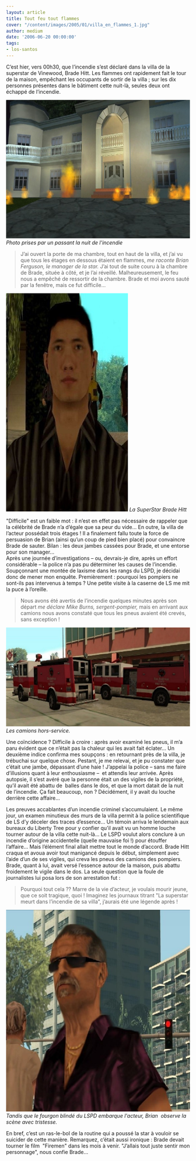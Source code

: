 ```yaml
---
layout: article
title: Tout feu tout flammes
cover: "/content/images/2005/01/villa_en_flammes_1.jpg"
author: medium
date: '2006-06-20 00:00:00'
tags:
- los-santos
---
```


C’est hier, vers 00h30, que l’incendie s’est déclaré dans la villa de la superstar de Vinewood, Brade Hitt. Les flammes ont rapidement fait le tour de la maison, empêchant les occupants de sortir de la villa&nbsp;; sur les dix personnes présentes dans le bâtiment cette nuit-là, seules deux ont échappé de l’incendie.

![Photo prises par un passant la nuit de l'incendie](/content/images/2005/01/villa_en_flammes_2.jpg)
_Photo prises par un passant la nuit de l'incendie_

> J’ai ouvert la porte de ma chambre, tout en haut de la villa, et j’ai vu que tous les étages en dessous étaient en flammes, _me raconte Brian Ferguson, le manager de la star._ J’ai tout de suite couru à la chambre de Brade, située à côté, et je l’ai réveillé. Malheureusement, le feu nous a empêché de ressortir de la chambre. Brade et moi avons sauté par la fenêtre, mais ce fut difficile...

![La SuperStar Brade Hitt](/content/images/2005/01/Brade_Hitt.jpg)
_La SuperStar Brade Hitt_

"Difficile" est un faible mot&nbsp;: il n’est en effet pas nécessaire de rappeler que la célébrité de Brade n’a d’égale que sa peur du vide… En outre, la villa de l’acteur possédait trois étages&nbsp;! Il a finalement fallu toute la force de persuasion de Brian (ainsi qu’un coup de pied bien placé) pour convaincre Brade de sauter. Bilan&nbsp;: les deux jambes cassées pour Brade, et une entorse pour son manager...&nbsp;  
Après une journée d’investigations – ou, devrais-je dire, après un effort considérable – la police n’a pas pu déterminer les causes de l’incendie. Soupçonnant une montée de laxisme dans les rangs du LSPD, je décidai donc de mener mon enquête. Premièrement&nbsp;: pourquoi les pompiers ne sont-ils pas intervenus à temps ? Une petite visite à la caserne de LS me mit la puce à l’oreille.

> Nous avons été avertis de l’incendie quelques minutes après son départ _me déclare Mike Burns, sergent-pompier,_ mais en arrivant aux camions nous avons constaté que tous les pneus avaient été crevés, sans exception !

![Les camions hors-service.](/content/images/2005/01/pneus_creves.jpg)
_Les camions hors-service._

Une coïncidence&nbsp;? Difficile à croire&nbsp;: après avoir examiné les pneus, il m’a paru évident que ce n’était pas la chaleur qui les avait fait éclater… Un deuxième indice confirma mes soupçons&nbsp;: en retournant près de la villa, je trébuchai sur quelque chose. Pestant, je me relevai, et&nbsp;je pu constater&nbsp;que c’était une jambe, dépassant d’une haie ! J’appelai la police – sans me faire d’illusions quant à leur enthousiasme –&nbsp; et attendis leur arrivée. Après autopsie, il s’est avéré que la personne était un des vigiles de la propriété, qu’il avait été abattu de&nbsp; balles dans le dos, et que la mort datait de la nuit de l’incendie. Ça fait beaucoup, non&nbsp;? Décidément, il y avait du louche derrière cette affaire…

Les preuves accablantes d’un incendie criminel s’accumulaient. Le même jour, un examen minutieux des murs de la villa permit à la police scientifique de LS d’y déceler des traces d’essence… Un témoin arriva le lendemain aux bureaux du Liberty Tree pour y confier qu’il avait vu un homme louche tourner autour de la villa cette nuit-là… Le LSPD voulut alors conclure à un incendie d’origine accidentelle (quelle mauvaise foi&nbsp;!) pour étouffer l’affaire… Mais l’élément final allait mettre tout le monde d’accord. Brade Hitt craqua et avoua avoir tout manigancé depuis le début, simplement avec l’aide d’un de ses vigiles, qui creva les pneus des camions des pompiers. Brade, quant à lui, avait versé l’essence autour de la maison, puis abattu froidement le vigile dans le dos. La seule question que la foule de journalistes lui posa lors de son arrestation fut :

> Pourquoi tout cela ?? Marre de la vie d’acteur, je voulais mourir jeune, que ce soit tragique, quoi&nbsp;!&nbsp;Imaginez les journaux titrant&nbsp;"La superstar meurt dans l’incendie de sa villa", j’aurais été une légende après&nbsp;!

![Tandis que le fourgon blindé du LSPD embarque l'acteur, Brian  observe la scène avec tristesse.](/content/images/2005/01/Brian_Ferguson_triste.jpg)
_Tandis que le fourgon blindé du LSPD embarque l'acteur, Brian  observe la scène avec tristesse._

En bref, c’est un ras-le-bol de la routine qui a poussé la star à vouloir se suicider de cette manière. Remarquez, c’était aussi ironique&nbsp;: Brade devait tourner le film&nbsp; "Firemen" dans les mois à venir. "J’allais tout juste sentir mon personnage", nous confie Brade…

<!--kg-card-end: markdown-->
